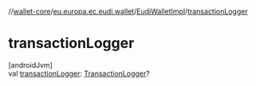 //[wallet-core](../../../index.md)/[eu.europa.ec.eudi.wallet](../index.md)/[EudiWalletImpl](index.md)/[transactionLogger](transaction-logger.md)

# transactionLogger

[androidJvm]\
val [transactionLogger](transaction-logger.md): [TransactionLogger](../../eu.europa.ec.eudi.wallet.transactionLogging/-transaction-logger/index.md)?
